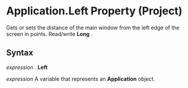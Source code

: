 
# Application.Left Property (Project)

Gets or sets the distance of the main window from the left edge of the screen in points. Read/write  **Long** .


## Syntax

 _expression_ . **Left**

 _expression_ A variable that represents an **Application** object.

